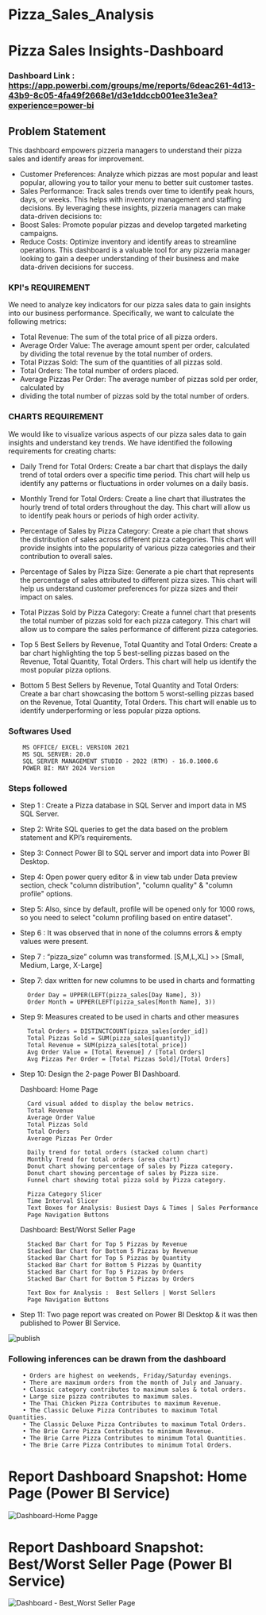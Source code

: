 # Pizza_Sales_Analysis

# Pizza Sales Insights-Dashboard

### Dashboard Link : https://app.powerbi.com/groups/me/reports/6deac261-4d13-43b9-8c05-4fa49f2668e1/d3e1ddccb001ee31e3ea?experience=power-bi

## Problem Statement

This dashboard empowers pizzeria managers to understand their pizza sales and identify areas for improvement.
-	Customer Preferences: Analyze which pizzas are most popular and least popular, allowing you to tailor your menu to better suit customer tastes.
-	Sales Performance: Track sales trends over time to identify peak hours, days, or weeks. This helps with inventory management and staffing decisions.
By leveraging these insights, pizzeria managers can make data-driven decisions to:
-	Boost Sales: Promote popular pizzas and develop targeted marketing campaigns.
-	Reduce Costs: Optimize inventory and identify areas to streamline operations.
This dashboard is a valuable tool for any pizzeria manager looking to gain a deeper understanding of their business and make data-driven decisions for success.





### KPI's REQUIREMENT

We need to analyze key indicators for our pizza sales data to gain insights into our business performance. Specifically, we want to calculate the following metrics:

-	Total Revenue: The sum of the total price of all pizza orders.
-	Average Order Value: The average amount spent per order, calculated by dividing the total revenue by the total number of orders.
-	Total Pizzas Sold: The sum of the quantities of all pizzas sold.
-	Total Orders: The total number of orders placed.
-	Average Pizzas Per Order: The average number of pizzas sold per order, calculated by
-	dividing the total number of pizzas sold by the total number of orders.


### CHARTS REQUIREMENT

We would like to visualize various aspects of our pizza sales data to gain insights and understand key trends. We have identified the following requirements for creating charts:

-	Daily Trend for Total Orders: Create a bar chart that displays the daily trend of total orders over a specific time period. This chart will help us identify any patterns or fluctuations in order volumes on a daily basis.

-	Monthly Trend for Total Orders: Create a line chart that illustrates the hourly trend of total orders throughout the day. This chart will allow us to identify peak hours or periods of high order activity.

-	Percentage of Sales by Pizza Category: Create a pie chart that shows the distribution of sales across different pizza categories. This chart will provide insights into the popularity of various pizza categories and their contribution to overall sales.

-	Percentage of Sales by Pizza Size: Generate a pie chart that represents the percentage of sales attributed to different pizza sizes. This chart will help us understand customer preferences for pizza sizes and their impact on sales.

-	Total Pizzas Sold by Pizza Category: Create a funnel chart that presents the total number of pizzas sold for each pizza category. This chart will allow us to compare the sales performance of different pizza categories. 

-	Top 5 Best Sellers by Revenue, Total Quantity and Total Orders: Create a bar chart highlighting the top 5 best-selling pizzas based on the Revenue, Total Quantity, Total Orders. This chart will help us identify the most popular pizza options.

-	Bottom 5 Best Sellers by Revenue, Total Quantity and Total Orders: Create a bar chart showcasing the bottom 5 worst-selling pizzas based on the Revenue, Total Quantity, Total Orders. This chart will enable us to identify underperforming or less popular pizza options.

### Softwares Used

        MS OFFICE/ EXCEL: VERSION 2021
        MS SQL SERVER: 20.0
        SQL SERVER MANAGEMENT STUDIO - 2022 (RTM) - 16.0.1000.6
        POWER BI: MAY 2024 Version



### Steps followed 

- Step 1 : Create a Pizza database in SQL Server and import data in MS SQL Server.
- Step 2: Write SQL queries to get the data based on the problem statement and KPI’s requirements.
- Step 3: Connect Power BI to SQL server and import data into Power BI Desktop.
- Step 4: Open power query editor & in view tab under Data preview section, check "column distribution", "column quality" & "column profile" options.
- Step 5: Also, since by default, profile will be opened only for 1000 rows, so you need to select "column profiling based on entire dataset".
- Step 6 : It was observed that in none of the columns errors & empty values were present.
- Step 7 : “pizza_size” column was transformed. [S,M,L,XL] >> [Small, Medium, Large, X-Large]
- Step 7: dax written for new columns to be used in charts and formatting

        Order Day = UPPER(LEFT(pizza_sales[Day Name], 3))
        Order Month = UPPER(LEFT(pizza_sales[Month Name], 3))


- Step 9: Measures created to be used in charts and other measures

        Total Orders = DISTINCTCOUNT(pizza_sales[order_id])
        Total Pizzas Sold = SUM(pizza_sales[quantity])
        Total Revenue = SUM(pizza_sales[total_price])
        Avg Order Value = [Total Revenue] / [Total Orders]
        Avg Pizzas Per Order = [Total Pizzas Sold]/[Total Orders]

- Step 10:  Design the 2-page Power BI Dashboard. 

    Dashboard: Home Page

        Card visual added to display the below metrics.
        Total Revenue
        Average Order Value
        Total Pizzas Sold
        Total Orders
        Average Pizzas Per Order

        Daily trend for total orders (stacked column chart)
        Monthly Trend for total orders (area chart)
        Donut chart showing percentage of sales by Pizza category.
        Donut chart showing percentage of sales by Pizza size. 
        Funnel chart showing total pizza sold by Pizza category. 

        Pizza Category Slicer
        Time Interval Slicer
        Text Boxes for Analysis: Busiest Days & Times | Sales Performance
        Page Navigation Buttons



    Dashboard: Best/Worst Seller Page

        Stacked Bar Chart for Top 5 Pizzas by Revenue
        Stacked Bar Chart for Bottom 5 Pizzas by Revenue
        Stacked Bar Chart for Top 5 Pizzas by Quantity
        Stacked Bar Chart for Bottom 5 Pizzas by Quantity
        Stacked Bar Chart for Top 5 Pizzas by Orders
        Stacked Bar Chart for Bottom 5 Pizzas by Orders

        Text Box for Analysis :  Best Sellers | Worst Sellers
        Page Navigation Buttons
         
  
- Step 11: Two page report was created on Power BI Desktop & it was then published to Power BI Service.

![publish](https://github.com/Definitive-KD/Pizza_Sales_Analysis/assets/54216704/f4430724-ec34-416d-a704-18c08211c1e0)



### Following inferences can be drawn from the dashboard

        • Orders are highest on weekends, Friday/Saturday evenings.
        • There are maximum orders from the month of July and January.
        • Classic category contributes to maximum sales & total orders.
        • Large size pizza contributes to maximum sales.
        • The Thai Chicken Pizza Contributes to maximum Revenue.
        • The Classic Deluxe Pizza Contributes to maximum Total Quantities.
        • The Classic Deluxe Pizza Contributes to maximum Total Orders.
        • The Brie Carre Pizza Contributes to minimum Revenue.
        • The Brie Carre Pizza Contributes to minimum Total Quantities.
        • The Brie Carre Pizza Contributes to minimum Total Orders.

 

# Report Dashboard Snapshot: Home Page (Power BI Service)

![Dashboard-Home Pagge ](https://github.com/Definitive-KD/Pizza_Sales_Analysis/assets/54216704/8ce273dd-4e99-4ba3-b488-d089fe4365a3)

# Report Dashboard Snapshot: Best/Worst Seller Page  (Power BI Service)

![Dashboard - Best_Worst Seller Page](https://github.com/Definitive-KD/Pizza_Sales_Analysis/assets/54216704/7e8f1008-3de8-4bb3-9cd8-4c2c85e2ecff)
